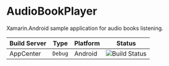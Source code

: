 # AudioBookPlayer
Xamarin.Android sample application for audio books listening.

|Build Server|Type|Platform|Status|
|:-----------|:--:|--------|------|
|AppCenter|`Debug`|Android|![Build Status](https://build.appcenter.ms/v0.1/apps/15d47da4-073e-4e67-916b-940b9e8d3bc1/branches/xamarin_android/badge)|
